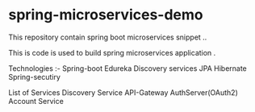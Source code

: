 # spring-microservices-demo
This repository contain spring boot microservices snippet ..

This is code is used to  build spring microservices application .

Technologies :- 
Spring-boot
Edureka Discovery services 
JPA
Hibernate
Spring-secutiry

List of Services 
Discovery Service 
API-Gateway
AuthServer(OAuth2)
Account Service
